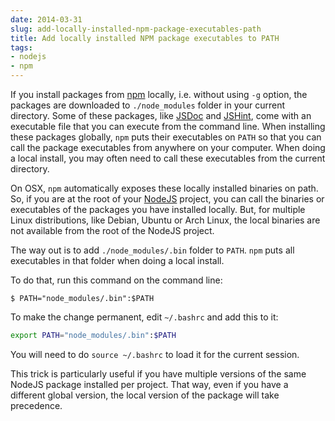 ```yaml
---
date: 2014-03-31
slug: add-locally-installed-npm-package-executables-path
title: Add locally installed NPM package executables to PATH
tags:
- nodejs
- npm
---
```


If you install packages from [npm](http://npmjs.org) locally, i.e. without using `-g` option, the packages are downloaded to `./node_modules` folder in your current directory. Some of these packages, like [JSDoc](https://www.npmjs.org/package/jsdoc) and [JSHint](https://www.npmjs.org/package/jshint), come with an executable file that you can execute from the command line. When installing these packages globally, `npm` puts their executables on `PATH` so that you can call the package executables from anywhere on your computer. When doing a local install, you may often need to call these executables from the current directory.

On OSX, `npm` automatically exposes these locally installed binaries on path. So, if you are at the root of your [NodeJS](http://nodejs.com/) project, you can call the binaries or executables of the packages you have installed locally. But, for multiple Linux distributions, like Debian, Ubuntu or Arch Linux, the local binaries are not available from the root of the NodeJS project.

The way out is to add `./node_modules/.bin` folder to `PATH`. `npm` puts all executables in that folder when doing a local install.<!-- more -->

To do that, run this command on the command line:




    $ PATH="node_modules/.bin":$PATH




To make the change permanent, edit `~/.bashrc` and add this to it:



``` bash
export PATH="node_modules/.bin":$PATH
```



You will need to do `source ~/.bashrc` to load it for the current session.

This trick is particularly useful if you have multiple versions of the same NodeJS package installed per project. That way, even if you have a different global version, the local version of the package will take precedence.
